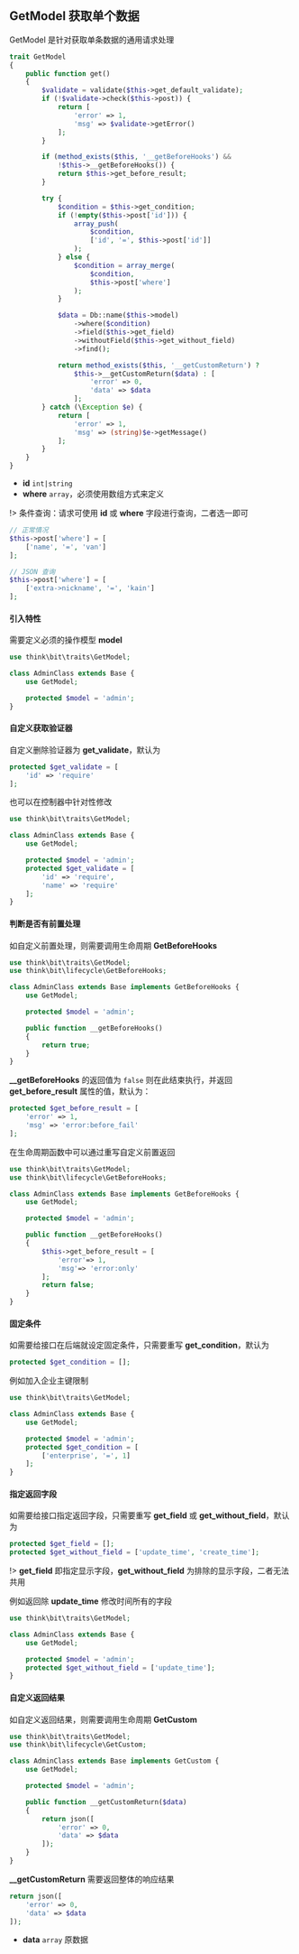 ## GetModel 获取单个数据

GetModel 是针对获取单条数据的通用请求处理

```php
trait GetModel
{
    public function get()
    {
        $validate = validate($this->get_default_validate);
        if (!$validate->check($this->post)) {
            return [
                'error' => 1,
                'msg' => $validate->getError()
            ];
        }

        if (method_exists($this, '__getBeforeHooks') &&
            !$this->__getBeforeHooks()) {
            return $this->get_before_result;
        }

        try {
            $condition = $this->get_condition;
            if (!empty($this->post['id'])) {
                array_push(
                    $condition,
                    ['id', '=', $this->post['id']]
                );
            } else {
                $condition = array_merge(
                    $condition,
                    $this->post['where']
                );
            }

            $data = Db::name($this->model)
                ->where($condition)
                ->field($this->get_field)
                ->withoutField($this->get_without_field)
                ->find();

            return method_exists($this, '__getCustomReturn') ?
                $this->__getCustomReturn($data) : [
                    'error' => 0,
                    'data' => $data
                ];
        } catch (\Exception $e) {
            return [
                'error' => 1,
                'msg' => (string)$e->getMessage()
            ];
        }
    }
}
```

- **id** `int|string`
- **where** `array`，必须使用数组方式来定义

!> 条件查询：请求可使用 **id** 或 **where** 字段进行查询，二者选一即可

```php
// 正常情况
$this->post['where'] = [
    ['name', '=', 'van']
];

// JSON 查询
$this->post['where'] = [
    ['extra->nickname', '=', 'kain']
];
```

#### 引入特性

需要定义必须的操作模型 **model**

```php
use think\bit\traits\GetModel;

class AdminClass extends Base {
    use GetModel;

    protected $model = 'admin';
}
```

#### 自定义获取验证器

自定义删除验证器为 **get_validate**，默认为

```php
protected $get_validate = [
    'id' => 'require'
];
```

也可以在控制器中针对性修改

```php
use think\bit\traits\GetModel;

class AdminClass extends Base {
    use GetModel;

    protected $model = 'admin';
    protected $get_validate = [
        'id' => 'require',
        'name' => 'require'
    ];
}
```

#### 判断是否有前置处理

如自定义前置处理，则需要调用生命周期 **GetBeforeHooks**

```php
use think\bit\traits\GetModel;
use think\bit\lifecycle\GetBeforeHooks;

class AdminClass extends Base implements GetBeforeHooks {
    use GetModel;

    protected $model = 'admin';

    public function __getBeforeHooks()
    {
        return true;
    }
}
```

**__getBeforeHooks** 的返回值为 `false` 则在此结束执行，并返回 **get_before_result** 属性的值，默认为：

```php
protected $get_before_result = [
    'error' => 1,
    'msg' => 'error:before_fail'
];
```

在生命周期函数中可以通过重写自定义前置返回

```php
use think\bit\traits\GetModel;
use think\bit\lifecycle\GetBeforeHooks;

class AdminClass extends Base implements GetBeforeHooks {
    use GetModel;

    protected $model = 'admin';

    public function __getBeforeHooks()
    {
        $this->get_before_result = [
            'error'=> 1,
            'msg'=> 'error:only'
        ];
        return false;
    }
}
```

#### 固定条件

如需要给接口在后端就设定固定条件，只需要重写 **get_condition**，默认为

```php
protected $get_condition = [];
```

例如加入企业主键限制

```php
use think\bit\traits\GetModel;

class AdminClass extends Base {
    use GetModel;

    protected $model = 'admin';
    protected $get_condition = [
        ['enterprise', '=', 1]
    ];
}
```

#### 指定返回字段

如需要给接口指定返回字段，只需要重写 **get_field** 或 **get_without_field**，默认为

```php
protected $get_field = [];
protected $get_without_field = ['update_time', 'create_time'];
```

!> **get_field** 即指定显示字段，**get_without_field** 为排除的显示字段，二者无法共用

例如返回除 **update_time** 修改时间所有的字段

```php
use think\bit\traits\GetModel;

class AdminClass extends Base {
    use GetModel;

    protected $model = 'admin';
    protected $get_without_field = ['update_time'];
}
```

#### 自定义返回结果

如自定义返回结果，则需要调用生命周期 **GetCustom**

```php
use think\bit\traits\GetModel;
use think\bit\lifecycle\GetCustom;

class AdminClass extends Base implements GetCustom {
    use GetModel;

    protected $model = 'admin';

    public function __getCustomReturn($data)
    {
        return json([
            'error' => 0,
            'data' => $data
        ]);
    }
}
```

**__getCustomReturn** 需要返回整体的响应结果

```php
return json([
    'error' => 0,
    'data' => $data
]);
```

- **data** `array` 原数据